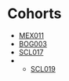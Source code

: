 # Cohorts

- [MEX011](./MEX011/README.md)
- [BOG003](./BOG003/README.md)
- [SCL017](./SCL017/README.md)
- - [SCL019](./SCL019/README.md)
